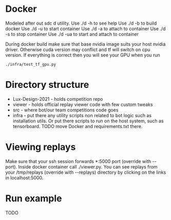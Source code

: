 # Docker
Modeled after out sdc d utility.
Use ./d -h to see help
Use ./d -b to build docker
Use ./d -u to start container
Use ./d -a to attach to container
Use ./d -s to stop container
Use ./d -ua to start and attach to container

During docker build make sure that base nvidia image suits
your host nvidia driver. Otherwise cuda version may conflict
and tf will switch on cpu version.
If everything is correct then you will see your GPU when you run
```
./infra/test_tf_gpu.py
```

# Directory structure
* Lux-Design-2021 - holds competition repo
* viewer - holds official replay viewer code with few custom tweaks
* src - where bot/our team competitions code goes
* infra - put there any utility scripts non related to bot logic such as installation utils. Or put there scripts to run on the host system, such as tensorboard. TODO move Docker and requirements.txt there.

# Viewing replays
Make sure that your ssh session forwards \*:5000 port (override with --port).
Inside docker container call ./viewer.py.
You can see replays from your /tmp/replays (override with --replays) directory by clicking on the links in
localhost:5000.

# Run example
TODO
